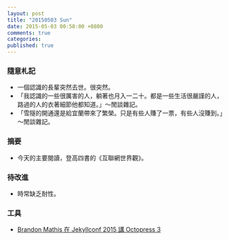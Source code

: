 ```yaml
---
layout: post
title: "20150503 Sun"
date: 2015-05-03 00:58:00 +0800
comments: true
categories: 
published: true
---
```


### 隨意札記

- 一個認識的長輩突然去世。很突然。
- 「我認識的一些很厲害的人，躺著也月入一二十。都是一些生活很嚴謹的人，路過的人的衣著細節他都知道。」～閒談雜記。
- 「雪隧的開通還是給宜蘭帶來了繁榮。只是有些人賺了一票，有些人沒賺到。」～閒談雜記。


### 摘要

- 今天的主要閱讀，登高四書的《互聯網世界觀》。


### 待改進

- 時常缺乏耐性。


### 工具

- [Brandon Mathis 在 Jekyllconf 2015 講 Octopress 3](https://www.youtube.com/watch?v=X5sJIL-nOhg#t=11735)

